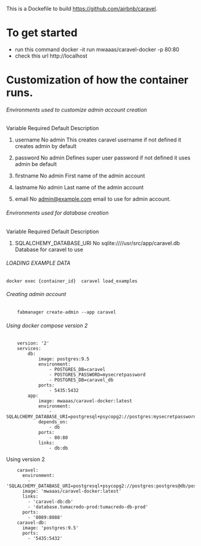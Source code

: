This is a Dockefile to build https://github.com/airbnb/caravel.

# To get started
- run this command 
        docker -it run mwaaas/caravel-docker -p 80:80 
- check this url http://localhost

# Customization of how the container runs.

###### Environments used to customize  admin account creation


   Variable        Required          Default               Description
   
1. username        No                admin              This creates caravel username if not 
                                                        defined it creates admin by default
              
2. password        No                admin              Defines super user password if not
                                                        defined it uses admin be default
                                                        
3. firstname      No                admin               First name of the admin account

4. lastname       No                admin               Last name of the admin account

5. email          No                admin@example.com   email to use for admin account.

###### Environments used for database creation

  Variable                      Required          Default                                       Description

1. SQLALCHEMY_DATABASE_URI      No                sqlite:////usr/src/app/caravel.db             Database for caravel to use


###### LOADING EXAMPLE DATA
    docker exec {container_id}  caravel load_examples
    
###### Creating admin account 
        fabmanager create-admin --app caravel 
        
###### Using docker compose version 2
        version: '2'
        services:
            db:
                image: postgres:9.5
                environment:
                    - POSTGRES_DB=caravel
                    - POSTGRES_PASSWORD=mysecretpassword
                    - POSTGRES_DB=caravel_db
                ports:
                    - 5435:5432
            app:
                image: mwaaas/caravel-docker:latest
                environment:
                    - SQLALCHEMY_DATABASE_URI=postgresql+psycopg2://postgres:mysecretpassword@db/caravel_db
                depends_on:
                    - db
                ports:
                    - 80:80
                links:
                    - db:db


Using version 2

        caravel:
          environment:
            - 'SQLALCHEMY_DATABASE_URI=postgresql+psycopg2://postgres:postgres@db/postgres'
          image: 'mwaaas/caravel-docker:latest'
          links:
            - 'caravel-db:db'
            - 'database.tumacredo-prod:tumacredo-db-prod'
          ports:
            - '8089:8088'
        caravel-db:
          image: 'postgres:9.5'
          ports:
            - '5435:5432'

